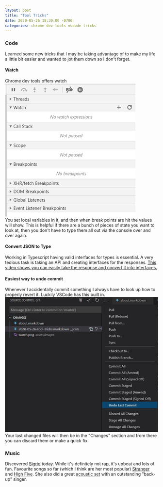 ```yaml
---
layout: post
title: "Tool Tricks"
date: 2020-05-26 18:30:00 -0700
categories: chrome dev-tools vscode tricks
---
```


### Code

Learned some new tricks that I may be taking advantage of to make my life a little bit easier and wanted to jot them down so I don't forget.

#### Watch

Chrome dev tools offers watch <br> ![image](/assets/images/watch.png) <br> You set local variables in it, and then when break points are hit the values will show. This is helpful if there are a bunch of pieces of state you want to look at, then you don't have to type them all out via the console over and over again.

#### Convert JSON to Type

Working in Typescript having valid interfaces for types is essential. A very tedious task is taking an API and creating interfaces for the responses. [This video shows you can easily take the response and convert it into interfaces.](https://youtu.be/u21W_tfPVrY?t=238)

#### Easiest way to undo commit

Whenever I accidentally commit something I always have to look up how to properly revert it. Luckily VSCode has this built in. ![image](/assets/images/undoLastCommit.JPG) Your last changed files will then be in the "Changes" section and from there you can discard them or make a quick fix.

### Music

Discovered [Sigrid](<https://en.wikipedia.org/wiki/Sigrid_(singer)>) today. While it's definitely not rap, it's upbeat and lots of fun. Favourite songs so far (which I think are her most popular) [Stranger](https://www.youtube.com/watch?v=cIriwVhRPVA) and [High Five](https://www.youtube.com/watch?v=z6A2LHGx8_A1). She also did a great [acoustic set](https://www.youtube.com/watch?v=8t5ygDexACI) with an outstanding "back-up" singer.
